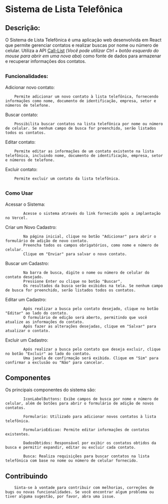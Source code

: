 # Sistema de Lista Telefônica

## Descrição:
        
O Sistema de Lista Telefônica é uma aplicação web desenvolvida em React
que permite gerenciar contatos e realizar buscas por nome ou número de celular. 
Utiliza a API [Call-List](https://github.com/MagalhaesVini/Call-List-API/blob/main/README.md)
(_Você pode utilizar Ctrl + botão esquerdo do mouse para abrir em uma nova aba_) como fonte de dados para armazenar e recuperar informações dos contatos.

##

  ### Funcionalidades:

Adicionar novo contato: 
        
        Permite adicionar um novo contato à lista telefônica, fornecendo informações como nome, documento de identificação, empresa, setor e números de telefone.

Buscar contato: 
        
        Possibilita buscar contatos na lista telefônica por nome ou número de celular. Se nenhum campo de busca for preenchido, serão listados todos os contatos.

Editar contato:

        Permite editar as informações de um contato existente na lista telefônica, incluindo nome, documento de identificação, empresa, setor e números de telefone.

Excluir contato: 
        
        Permite excluir um contato da lista telefônica.
##

   ### Como Usar

  Acessar o Sistema:

            Acesse o sistema através do link fornecido após a implantação no Vercel.
            
  Criar um Novo Cadastro:

            Na página inicial, clique no botão "Adicionar" para abrir o formulário de adição de novo contato.
            Preencha todos os campos obrigatórios, como nome e número de celular.
            Clique em "Enviar" para salvar o novo contato.

  Buscar um Cadastro:

            Na barra de busca, digite o nome ou número de celular do contato desejado.
            Pressione Enter ou clique no botão "Buscar".
            Os resultados da busca serão exibidos na tela. Se nenhum campo de busca for preenchido, serão listados todos os contatos.

   Editar um Cadastro:

            Após realizar a busca pelo contato desejado, clique no botão "Editar" ao lado do contato.
            O formulário de edição será aberto, permitindo que você atualize as informações do contato.
            Após fazer as alterações desejadas, clique em "Salvar" para atualizar o contato.
            
  Excluir um Cadastro:

            Após realizar a busca pelo contato que deseja excluir, clique no botão "Excluir" ao lado do contato.
            Uma janela de confirmação será exibida. Clique em "Sim" para confirmar a exclusão ou "Não" para cancelar.

  ## Componentes
  
  Os principais componentes do sistema são:

            IconLabelButtons: Exibe campos de busca por nome e número de celular, além de botões para abrir o formulário de adição de novos contatos.
            
            Formulario: Utilizado para adicionar novos contatos à lista telefônica.
            
            FormularioEdicao: Permite editar informações de contatos existentes.
            
            DadosObtidos: Responsável por exibir os contatos obtidos da busca e permitir expandir, editar ou excluir cada contato.
            
            Busca: Realiza requisições para buscar contatos na lista telefônica com base no nome ou número de celular fornecido.

  ## Contribuindo

        Sinta-se à vontade para contribuir com melhorias, correções de bugs ou novas funcionalidades. Se você encontrar algum problema ou tiver alguma sugestão, por favor, abra uma issue.
        
